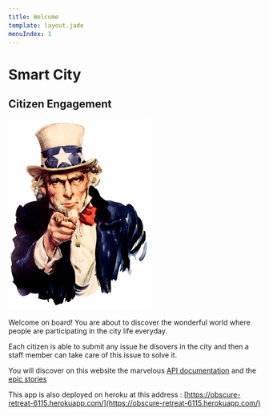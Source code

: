 ```yaml
---
title: Welcome
template: layout.jade
menuIndex: 1
---
```


# Smart City

## Citizen Engagement


<img src="we-need-you.png" class="wny"/>

Welcome on board! You are about to discover the wonderful world where people are participating
in the city life everyday.

Each citizen is able to submit any issue he disovers in the city and then a staff member can
take care of this issue to solve it.

You will discover on this website the marvelous [API documentation](/api) and the [epic stories](/blog)

This app is also deployed on heroku at this address : [https://obscure-retreat-6115.herokuapp.com/](https://obscure-retreat-6115.herokuapp.com/)




